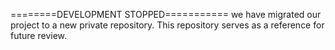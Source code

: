========DEVELOPMENT STOPPED===========  we have migrated our project to a new private repository. This repository serves as a reference for future review.
